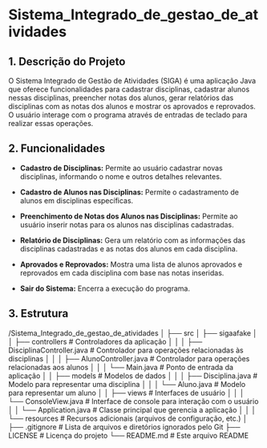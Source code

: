 # Sistema_Integrado_de_gestao_de_atividades

## 1. Descrição do Projeto

O Sistema Integrado de Gestão de Atividades (SIGA) é uma aplicação Java que oferece funcionalidades para cadastrar disciplinas, cadastrar alunos nessas disciplinas, preencher notas dos alunos, gerar relatórios das disciplinas com as notas dos alunos e mostrar os aprovados e reprovados. O usuário interage com o programa através de entradas de teclado para realizar essas operações.


## 2. Funcionalidades

- **Cadastro de Disciplinas:** Permite ao usuário cadastrar novas disciplinas, informando o nome e outros detalhes relevantes.

- **Cadastro de Alunos nas Disciplinas:** Permite o cadastramento de alunos em disciplinas específicas.

- **Preenchimento de Notas dos Alunos nas Disciplinas:** Permite ao usuário inserir notas para os alunos nas disciplinas cadastradas.

- **Relatório de Disciplinas:** Gera um relatório com as informações das disciplinas cadastradas e as notas dos alunos em cada disciplina.

- **Aprovados e Reprovados:** Mostra uma lista de alunos aprovados e reprovados em cada disciplina com base nas notas inseridas.

- **Sair do Sistema:** Encerra a execução do programa.

## 3. Estrutura
/Sistema_Integrado_de_gestao_de_atividades
│
├── src
│   ├── sigaafake
│   │   ├── controllers      # Controladores da aplicação
│   │   │   ├── DisciplinaController.java   # Controlador para operações relacionadas às disciplinas
│   │   │   ├── AlunoController.java        # Controlador para operações relacionadas aos alunos
│   │   │   └── Main.java    # Ponto de entrada da aplicação
│   │   ├── models           # Modelos de dados
│   │   │   ├── Disciplina.java   # Modelo para representar uma disciplina
│   │   │   └── Aluno.java        # Modelo para representar um aluno
│   │   ├── views            # Interfaces de usuário
│   │   │   └── ConsoleView.java   # Interface de console para interação com o usuário
│   │   └── Application.java  # Classe principal que gerencia a aplicação
│   │
│   └── resources            # Recursos adicionais (arquivos de configuração, etc.)
│
├── .gitignore               # Lista de arquivos e diretórios ignorados pelo Git
├── LICENSE                  # Licença do projeto
└── README.md                # Este arquivo README


